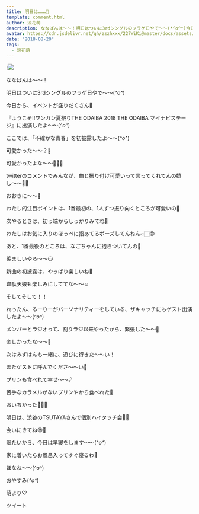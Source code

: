 ```yaml
---
title: 明日は………🍬
template: comment.html
author: 涼花萌
description: ななばんは〜〜！明日はついに3rdシングルのフラゲ日やで〜〜(*^o^*)今日から、イベントが盛りだくさん💓『ようこそ!!ワンガン夏祭りTHE ODAIBA 2018 THE OD...
avatar: https://cdn.jsdelivr.net/gh/zzzhxxx/227WiKi@master/docs/assets/photo/avatar/moe.jpg
date: "2018-08-20"
tags:
  - 涼花萌
---
```


!![](https://cdn.jsdelivr.net/gh/227WiKi/227WiKi-image@master/blog-image/moe-2018-08-20_1.jpg)






ななばんは〜〜！



明日はついに3rdシングルのフラゲ日やで〜〜(*^o^*)







今日から、イベントが盛りだくさん💓









『ようこそ!!ワンガン夏祭りTHE ODAIBA 2018 THE ODAIBA マイナビステージ』に出演したよ〜〜(*^o^*)






ここでは、「不確かな青春」を初披露したよ〜〜(*^o^*)





可愛かった〜〜？💓


可愛かったよな〜〜💓💓💓







twitterのコメントでみんなが、曲と振り付け可愛いって言ってくれてんの嬉し〜〜🙈💓



おおきに〜〜💓







わたし的注目ポイントは、1番最初の、1人ずつ振り向くところが可愛いの💓




次やるときは、初っ端からしっかりみてね💓





わたしはお気に入りのほっぺに指あてるポーズしてんねん👉🏻😊







あと、1番最後のところは、なごちゃんに抱きついてんの💓



羨ましいやろ〜〜😏






新曲の初披露は、やっぱり楽しいね💓




韋駄天娘も楽しみにしててな〜〜☺️












そしてそして！！



れったん、るーりーがパーソナリティーをしている、ザキャッチにもゲスト出演したよ〜〜(*^o^*)






メンバーとラジオって、割りラジ以来やったから、緊張した〜〜🙈





楽しかったな〜〜💓





次はみずはんも一緒に、遊びに行きた〜〜い！




またゲストに呼んでくださ〜〜い💓





プリンも食べれて幸せ〜〜♪







苦手なカラメルがないプリンやから食べれた💓



おいちかった💓💓💓












明日は、渋谷のTSUTAYAさんで個別ハイタッチ会🙌🏻



会いにきてね😉💓





眠たいから、今日は早寝をします〜〜(*^o^*)



家に着いたらお風呂入ってすぐ寝るわ🍬








ほなね〜〜(*^o^*)



おやすみ(*^o^*)





萌より♡


ツイート



